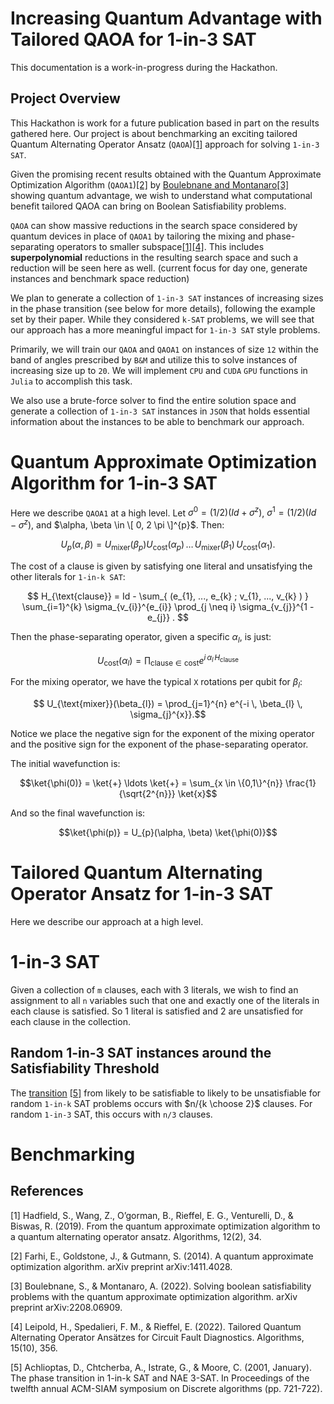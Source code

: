 # Increasing Quantum Advantage with Tailored QAOA for 1-in-3 SAT

This documentation is a work-in-progress during the Hackathon.



## Project Overview 

This Hackathon is work for a future publication based in part on the results gathered here. Our project is about benchmarking an exciting tailored Quantum Alternating Operator Ansatz (`QAOA`)[[1]](#1) approach for solving `1-in-3 SAT`. 

Given the promising recent results obtained with the Quantum Approximate Optimization Algorithm (`QAOA1`)[[2]](#2) by [Boulebnane and Montanaro](https://arxiv.org/abs/2208.06909)[[3]](#3) showing quantum advantage, we wish to understand what computational benefit tailored QAOA can bring on Boolean Satisfiability problems. 

`QAOA` can show massive reductions in the search space considered by quantum devices in place of `QAOA1` by tailoring the mixing and phase-separating operators to smaller subspace[[1]](#1)[[4]](#4). This includes **superpolynomial** reductions in the resulting search space and such a reduction will be seen here as well. (current focus for day one, generate instances and benchmark space reduction)


We plan to generate a collection of `1-in-3 SAT` instances of increasing sizes in the phase transition (see below for more details), following the example set by their paper. While they considered `k-SAT` problems, we will see that our approach has a more meaningful impact for `1-in-3 SAT` style problems. 

Primarily, we will train our `QAOA` and `QAOA1` on instances of size `12` within the band of angles prescribed by `B&M` and utilize this to solve instances of increasing size up to `20`. We will implement `CPU` and `CUDA` `GPU` functions in `Julia` to accomplish this task. 

We also use a brute-force solver to find the entire solution space and generate a collection of `1-in-3 SAT` instances in `JSON` that holds essential information about the instances to be able to benchmark our approach. 

# Quantum Approximate Optimization Algorithm for 1-in-3 SAT

Here we describe `QAOA1` at a high level. Let $\sigma^{0} =(1/2)(Id + \sigma^{z})$, $\sigma^{1} = (1/2)(Id - \sigma^{z})$, and $\alpha, \beta \in \[ 0, 2  \pi \]^{p}$. Then:

```math
    U_{p}(\alpha, \beta) = U_{\text{mixer}}(\beta_{p}) U_{\text{cost}}(\alpha_{p}) \,  \ldots \, U_{\text{mixer}}(\beta_1) \, U_{\text{cost}}(\alpha_1) .
```

The cost of a clause is given by satisfying one literal and unsatisfying the other literals for `1-in-k SAT`:
```math
    H_{\text{clause}} = Id - \sum_{ (e_{1}, ..., e_{k} ; v_{1}, ..., v_{k} ) } \sum_{i=1}^{k} \sigma_{v_{i}}^{e_{i}} \prod_{j \neq i} \sigma_{v_{j}}^{1 - e_{j}} . 
```

Then the phase-separating operator, given a specific $\alpha_{l}$, is just:
```math
    U_{\text{cost}}(\alpha_{l}) = \prod_{\text{clause} \in \text{cost}} e^{i \, \alpha_{l} \, H_{\text{clause}} }
```

For the mixing operator, we have the typical `X` rotations per qubit for $\beta_{l}$:
```math
    U_{\text{mixer}}(\beta_{l}) = \prod_{j=1}^{n} e^{-i \, \beta_{l} \, \sigma_{j}^{x}}.
```

Notice we place the negative sign for the exponent of the mixing operator and the positive sign for the exponent of the phase-separating operator. 

The initial wavefunction is: 
```math
\ket{\phi(0)} = \ket{+} \ldots \ket{+} = \sum_{x \in \{0,1\}^{n}} \frac{1}{\sqrt{2^{n}}} \ket{x}
```

And so the final wavefunction is:
```math
\ket{\phi(p)} = U_{p}(\alpha, \beta) \ket{\phi(0)}
```


# Tailored Quantum Alternating Operator Ansatz for 1-in-3 SAT

Here we describe our approach at a high level. 



# 1-in-3 SAT 

Given a collection of `m` clauses, each with $3$ literals, we wish to find an assignment to all `n` variables such that one and exactly one of the literals in each clause is satisfied. So $1$ literal is satisfied and $2$ are unsatisfied for each clause in the collection. 


## Random 1-in-3 SAT instances around the Satisfiability Threshold

The [transition](https://www.researchgate.net/publication/2400280_The_phase_transition_in_1-in-k_SAT_and_NAE_3-SAT) [[5]](#5) from likely to be satisfiable to likely to be unsatisfiable for random `1-in-k` SAT problems occurs with $n/{k \choose 2}$ clauses. For random  `1-in-3` SAT, this occurs with `n/3` clauses. 

# Benchmarking



## References

<a id="1">[1]</a> 
Hadfield, S., Wang, Z., O’gorman, B., Rieffel, E. G., Venturelli, D., & Biswas, R. (2019). 
From the quantum approximate optimization algorithm to a quantum alternating operator ansatz. Algorithms, 12(2), 34.

<a id="1">[2]</a> 
Farhi, E., Goldstone, J., & Gutmann, S. (2014). 
A quantum approximate optimization algorithm. arXiv preprint arXiv:1411.4028.

<a id="1">[3]</a> 
Boulebnane, S., & Montanaro, A. (2022). 
Solving boolean satisfiability problems with the quantum approximate optimization algorithm. arXiv preprint arXiv:2208.06909.

<a id="1">[4]</a> 
Leipold, H., Spedalieri, F. M., & Rieffel, E. (2022). 
Tailored Quantum Alternating Operator Ansätzes for Circuit Fault Diagnostics. Algorithms, 15(10), 356.


<a id="3">[5]</a> 
Achlioptas, D., Chtcherba, A., Istrate, G., & Moore, C. (2001, January). 
The phase transition in 1-in-k SAT and NAE 3-SAT. In Proceedings of the twelfth annual ACM-SIAM symposium on Discrete algorithms (pp. 721-722).